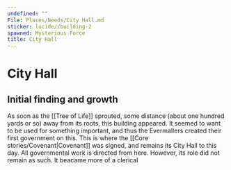 ```yaml
---
undefined: ""
File: Places/Needs/City Hall.md
sticker: lucide//building-2
spawned: Mysterious Force
title: City Hall
---
```


# City Hall
## Initial finding and growth
As soon as the [[Tree of Life]] sprouted, some distance (about one hundred yards or so) away from its roots, this building appeared. It seemed to want to be used for something important, and thus the Evermallers created their first government on this. This is where the [[Core stories/Covenant|Covenant]] was signed, and remains its City Hall to this day. All governmental work is directed from here. However, its role did not remain as such. It beacame more of a clerical 